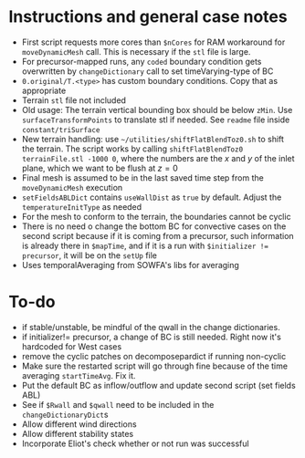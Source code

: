 # Instructions and general case notes

- First script requests more cores than `$nCores` for RAM workaround for `moveDynamicMesh` call. This is necessary if the `stl` file is large.
- For precursor-mapped runs, any `coded` boundary condition gets overwritten by `changeDictionary` call to set  timeVarying-type of BC
- `0.original/T.<type>` has custom boundary conditions. Copy that as appropriate
- Terrain `stl` file not included
- Old usage: The terrain vertical bounding box should be below `zMin`. Use `surfaceTransformPoints` to translate stl if needed. See `readme` file inside `constant/triSurface`
- New terrain handling: use `~/utilities/shiftFlatBlendToz0.sh` to shift the terrain. The script works by calling `shiftFlatBlendToz0 terrainFile.stl -1000 0`, where the numbers are the $x$ and $y$ of the inlet plane, which we want to be flush at $z=0$
- Final mesh is assumed to be in the last saved time step from the `moveDynamicMesh` execution
- `setFieldsABLDict` contains `useWallDist` as `true` by default. Adjust the `temperatureInitType` as needed
- For the mesh to conform to the terrain, the boundaries cannot be cyclic
- There is no need o change the bottom BC for convective cases on the second script because if it is coming from a precursor, such information is already there in `$mapTime`, and if it is a run with `$initializer != precursor`, it will be on the `setUp` file
- Uses temporalAveraging from SOWFA's libs for averaging

# To-do

- if stable/unstable, be mindful of the qwall in the change dictionaries. 
- if initializer!= precursor, a change of BC is still needed. Right now it's hardcoded for West cases
- remove the cyclic patches on decomposepardict if running non-cyclic
- Make sure the restarted script will go through fine because of the time averaging `startTimeAvg`. Fix it.
- Put the default BC as inflow/outflow and update second script (set fields ABL)
- See if `$Rwall` and `$qwall` need to be included in the `changeDictionaryDict`s
- Allow different wind directions
- Allow different stability states
- Incorporate Eliot's check whether or not run was successful

